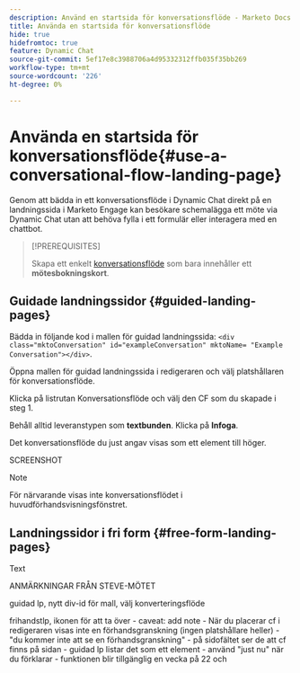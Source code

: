 ```yaml
---
description: Använd en startsida för konversationsflöde - Marketo Docs - produktdokumentation
title: Använda en startsida för konversationsflöde
hide: true
hidefromtoc: true
feature: Dynamic Chat
source-git-commit: 5ef17e8c3988706a4d95332312ffb035f35bb269
workflow-type: tm+mt
source-wordcount: '226'
ht-degree: 0%

---
```


# Använda en startsida för konversationsflöde{#use-a-conversational-flow-landing-page}

Genom att bädda in ett konversationsflöde i Dynamic Chat direkt på en landningssida i Marketo Engage kan besökare schemalägga ett möte via Dynamic Chat utan att behöva fylla i ett formulär eller interagera med en chattbot.

>[!PREREQUISITES]
>
>Skapa ett enkelt [konversationsflöde](/help/marketo/product-docs/demand-generation/dynamic-chat/automated-chat/create-a-conversational-flow.md) som bara innehåller ett **mötesbokningskort**.

## Guidade landningssidor {#guided-landing-pages}

Bädda in följande kod i mallen för guidad landningssida: `<div class="mktoConversation" id="exampleConversation" mktoName= "Example Conversation"></div>`.

Öppna mallen för guidad landningssida i redigeraren och välj platshållaren för konversationsflöde.

Klicka på listrutan Konversationsflöde och välj den CF som du skapade i steg 1.

Behåll alltid leveranstypen som **textbunden**. Klicka på **Infoga**.

Det konversationsflöde du just angav visas som ett element till höger.

SCREENSHOT

>[!NOTE]
>
>För närvarande visas inte konversationsflödet i huvudförhandsvisningsfönstret.

## Landningssidor i fri form {#free-form-landing-pages}

Text


ANMÄRKNINGAR FRÅN STEVE-MÖTET

guidad lp, nytt div-id för mall, välj konverteringsflöde

frihandstlp, ikonen för att ta över - caveat: add note - När du placerar cf i redigeraren visas inte en förhandsgranskning (ingen platshållare heller) - &quot;du kommer inte att se en förhandsgranskning&quot; - på sidofältet ser de att cf finns på sidan - guidad lp listar det som ett element - använd &quot;just nu&quot; när du förklarar - funktionen blir tillgänglig en vecka på 22 och

